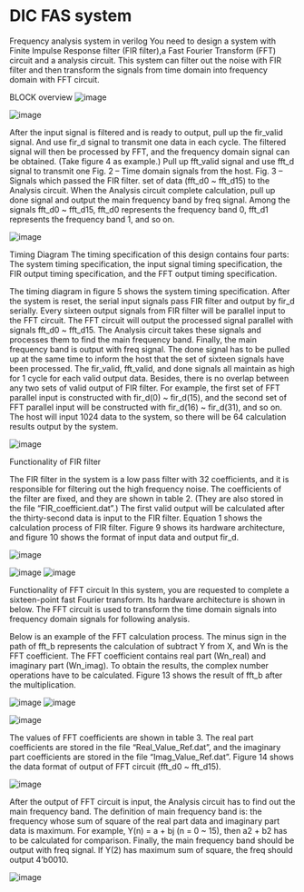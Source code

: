 # DIC FAS system 
Frequency analysis system in verilog
You need to design a system with Finite Impulse Response filter (FIR filter),a Fast Fourier Transform (FFT) circuit and a analysis circuit.
This system can filter out the noise with FIR filter and then transform the signals from time domain into frequency domain with FFT circuit.

BLOCK overview
![image](https://user-images.githubusercontent.com/74757651/145251016-3b2d524e-210d-40c7-83a8-cc759d8c5621.png)

![image](https://user-images.githubusercontent.com/74757651/145252061-dff2880b-c66f-4ffb-8d9a-142547b32aa4.png)




After the input signal is filtered and is ready to output, pull up the fir_valid signal. And use fir_d signal to transmit one data in each cycle. The filtered signal will then be processed by FFT, and the frequency domain signal can be obtained. (Take figure 4 as example.) Pull up fft_valid signal and use fft_d signal to transmit one
Fig. 2 – Time domain signals from the host.
Fig. 3 – Signals which passed the FIR filter.
set of data (fft_d0 ~ fft_d15) to the Analysis circuit. When the Analysis circuit complete calculation, pull up done signal and output the main frequency band by freq signal. Among the signals fft_d0 ~ fft_d15, fft_d0 represents the frequency band 0, fft_d1 represents the frequency band 1, and so on.

![image](https://user-images.githubusercontent.com/74757651/145252014-cb4a80d8-cd4f-4ed4-b4d5-878040f4e65c.png)



Timing Diagram
The timing specification of this design contains four parts: The system timing specification, the input signal timing specification, the FIR output timing specification, and the FFT output timing specification.

The timing diagram in figure 5 shows the system timing specification. 
After the system is reset, the serial input signals pass FIR filter and output by fir_d serially. Every sixteen output signals from FIR filter will be parallel input to the FFT circuit. The FFT circuit will output the processed signal parallel with signals fft_d0 ~ fft_d15. 
The Analysis circuit takes these signals and processes them to find the main frequency band. Finally, the main frequency band is output with freq signal. The done signal has to be pulled up at the same time to inform the host that the set of sixteen signals have been processed. 
The fir_valid, fft_valid, and done signals all maintain as high for 1 cycle for each valid output data. Besides, there is no overlap between any two sets of valid output of FIR filter. For example, the first set of FFT parallel input is constructed with fir_d(0) ~ fir_d(15), and the second set of FFT parallel input will be constructed with fir_d(16) ~ fir_d(31), and so on. 
The host will input 1024 data to the system, so there will be 64 calculation results output by the system.

![image](https://user-images.githubusercontent.com/74757651/145252240-9edf06c6-05e1-4ae1-a0e8-056c028fe0bd.png)


Functionality of FIR filter

The FIR filter in the system is a low pass filter with 32 coefficients, and it is responsible for filtering out the high frequency noise. The coefficients of the filter are fixed, and they are shown in table 2. (They are also stored in the file “FIR_coefficient.dat”.) The first valid output will be calculated after the thirty-second data is input to the FIR filter. Equation 1 shows the calculation process of FIR filter. Figure 9 shows its hardware architecture, and figure 10 shows the format of input data and output fir_d.

![image](https://user-images.githubusercontent.com/74757651/145254885-92b34ef2-f37b-4d92-95af-04e8c762caf2.png)

![image](https://user-images.githubusercontent.com/74757651/145252455-6b92111c-5805-4e7c-8a95-088141447a2c.png)
![image](https://user-images.githubusercontent.com/74757651/145252942-e79b8465-fcde-4949-b3f2-6c1263948865.png)

Functionality of FFT circuit
In this system, you are requested to complete a sixteen-point fast Fourier transform. 
Its hardware architecture is shown in below. The FFT circuit is used to transform the time domain signals into frequency domain signals for following analysis.

Below is an example of the FFT calculation process. The minus sign in the path of fft_b represents the calculation of subtract Y from X, and Wn is the FFT coefficient. The FFT coefficient contains real part (Wn_real) and imaginary part (Wn_imag). To obtain the results, the complex number operations have to be calculated. Figure 13 shows the result of fft_b after the multiplication.

![image](https://user-images.githubusercontent.com/74757651/145252768-86e149c7-3cdc-4ee1-8661-0a146af8ea3b.png)
![image](https://user-images.githubusercontent.com/74757651/145252796-593e7111-973c-4a29-b756-482ba1c61ae7.png)


![image](https://user-images.githubusercontent.com/74757651/145252619-064a4195-16c2-4b19-b6d9-c99967c40b4d.png)


The values of FFT coefficients are shown in table 3. The real part coefficients are stored in the file “Real_Value_Ref.dat”, and the imaginary part coefficients are stored in the file “Imag_Value_Ref.dat”. Figure 14 shows the data format of output of FFT circuit (fft_d0 ~ fft_d15).

![image](https://user-images.githubusercontent.com/74757651/145253077-6c9dac31-f7c6-4bd9-9fb8-287e8d6048a0.png)

After the output of FFT circuit is input, the Analysis circuit has to find out the main frequency band. 
The definition of main frequency band is: the frequency whose sum of square of the real part data and imaginary part data is maximum.
For example, Y(n) = a + bj (n = 0 ~ 15), then a2 + b2 has to be calculated for comparison. 
Finally, the main frequency band should be output with freq signal. If Y(2) has maximum sum of square, the freq should output 4’b0010.

![image](https://user-images.githubusercontent.com/74757651/145254756-62ae31c4-cf96-47dc-a702-3f9cc3e12988.png)

